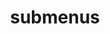 ---
layout: page
title: submenus
nav: true
nav_order: 6
dropdown: true
children: 
    - title: Writings
      permalink: /publications/
    - title: divider
    - title: Readings
      permalink: /projects/
---